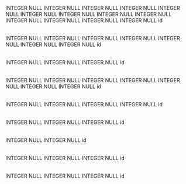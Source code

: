 <?xml version="1.0" encoding="utf-8" ?>
<!-- SQL XML created by WWW SQL Designer, https://github.com/ondras/wwwsqldesigner/ -->
<!-- Active URL: http://db.lewagon.org/ -->
<sql>
<datatypes db="mysql">
  <group label="Numeric" color="rgb(238,238,170)">
    <type label="Integer" length="0" sql="INTEGER" quote=""/>
    <type label="TINYINT" length="0" sql="TINYINT" quote=""/>
    <type label="SMALLINT" length="0" sql="SMALLINT" quote=""/>
    <type label="MEDIUMINT" length="0" sql="MEDIUMINT" quote=""/>
    <type label="INT" length="0" sql="INT" quote=""/>
    <type label="BIGINT" length="0" sql="BIGINT" quote=""/>
    <type label="Decimal" length="1" sql="DECIMAL" re="DEC" quote=""/>
    <type label="Single precision" length="0" sql="FLOAT" quote=""/>
    <type label="Double precision" length="0" sql="DOUBLE" re="DOUBLE" quote=""/>
  </group>

  <group label="Character" color="rgb(255,200,200)">
    <type label="Char" length="1" sql="CHAR" quote="'"/>
    <type label="Varchar" length="1" sql="VARCHAR" quote="'"/>
    <type label="Text" length="0" sql="MEDIUMTEXT" re="TEXT" quote="'"/>
    <type label="Binary" length="1" sql="BINARY" quote="'"/>
    <type label="Varbinary" length="1" sql="VARBINARY" quote="'"/>
    <type label="BLOB" length="0" sql="BLOB" re="BLOB" quote="'"/>
  </group>

  <group label="Date &amp; Time" color="rgb(200,255,200)">
    <type label="Date" length="0" sql="DATE" quote="'"/>
    <type label="Time" length="0" sql="TIME" quote="'"/>
    <type label="Datetime" length="0" sql="DATETIME" quote="'"/>
    <type label="Year" length="0" sql="YEAR" quote=""/>
    <type label="Timestamp" length="0" sql="TIMESTAMP" quote="'"/>
  </group>

  <group label="Miscellaneous" color="rgb(200,200,255)">
    <type label="ENUM" length="1" sql="ENUM" quote=""/>
    <type label="SET" length="1" sql="SET" quote=""/>
    <type label="Bit" length="0" sql="bit" quote=""/>
  </group>
</datatypes><table x="175" y="10" name="USERS">
<row name="id" null="1" autoincrement="1">
<datatype>INTEGER</datatype>
<default>NULL</default></row>
<row name="first_name" null="1" autoincrement="0">
<datatype>INTEGER</datatype>
<default>NULL</default></row>
<row name="last_name" null="1" autoincrement="0">
<datatype>INTEGER</datatype>
<default>NULL</default></row>
<row name="registration_date" null="1" autoincrement="0">
<datatype>INTEGER</datatype>
<default>NULL</default></row>
<row name="mail" null="1" autoincrement="0">
<datatype>INTEGER</datatype>
<default>NULL</default></row>
<row name="social_media_link_1" null="1" autoincrement="0">
<datatype>INTEGER</datatype>
<default>NULL</default></row>
<row name="social_media_link_2" null="1" autoincrement="0">
<datatype>INTEGER</datatype>
<default>NULL</default></row>
<row name="social_media_link_3" null="1" autoincrement="0">
<datatype>INTEGER</datatype>
<default>NULL</default></row>
<row name="mattermost_link" null="1" autoincrement="0">
<datatype>INTEGER</datatype>
<default>NULL</default></row>
<row name="avatar" null="1" autoincrement="0">
<datatype>INTEGER</datatype>
<default>NULL</default></row>
<row name="likes" null="1" autoincrement="0">
<datatype>INTEGER</datatype>
<default>NULL</default></row>
<row name="user_status" null="1" autoincrement="0">
<datatype>INTEGER</datatype>
<default>NULL</default></row>
<row name="experience_points" null="1" autoincrement="0">
<datatype>INTEGER</datatype>
<default>NULL</default></row>
<key type="PRIMARY" name="">
<part>id</part>
</key>
</table>
<table x="173" y="422" name="QUESTIONS">
<row name="id" null="1" autoincrement="1">
<datatype>INTEGER</datatype>
<default>NULL</default></row>
<row name="title" null="1" autoincrement="0">
<datatype>INTEGER</datatype>
<default>NULL</default></row>
<row name="content" null="1" autoincrement="0">
<datatype>INTEGER</datatype>
<default>NULL</default></row>
<row name="date" null="1" autoincrement="0">
<datatype>INTEGER</datatype>
<default>NULL</default></row>
<row name="likes" null="1" autoincrement="0">
<datatype>INTEGER</datatype>
<default>NULL</default></row>
<row name="users_id" null="1" autoincrement="0">
<datatype>INTEGER</datatype>
<default>NULL</default><relation table="USERS" row="id" />
</row>
<row name="answers_id" null="1" autoincrement="0">
<datatype>INTEGER</datatype>
<default>NULL</default><relation table="ANSWERS" row="id" />
</row>
<key type="PRIMARY" name="">
<part>id</part>
</key>
</table>
<table x="1041" y="12" name="SCHOOLS">
<row name="id" null="1" autoincrement="1">
<datatype>INTEGER</datatype>
<default>NULL</default></row>
<row name="name" null="1" autoincrement="0">
<datatype>INTEGER</datatype>
<default>NULL</default></row>
<row name="location" null="1" autoincrement="0">
<datatype>INTEGER</datatype>
<default>NULL</default></row>
<key type="PRIMARY" name="">
<part>id</part>
</key>
</table>
<table x="553" y="482" name="ANSWERS">
<row name="id" null="1" autoincrement="1">
<datatype>INTEGER</datatype>
<default>NULL</default></row>
<row name="content" null="1" autoincrement="0">
<datatype>INTEGER</datatype>
<default>NULL</default></row>
<row name="date" null="1" autoincrement="0">
<datatype>INTEGER</datatype>
<default>NULL</default></row>
<row name="likes" null="1" autoincrement="0">
<datatype>INTEGER</datatype>
<default>NULL</default></row>
<row name="questions_id" null="1" autoincrement="0">
<datatype>INTEGER</datatype>
<default>NULL</default><relation table="QUESTIONS" row="id" />
</row>
<row name="users_id" null="1" autoincrement="0">
<datatype>INTEGER</datatype>
<default>NULL</default><relation table="USERS" row="id" />
</row>
<row name="answers_id" null="1" autoincrement="0">
<datatype>INTEGER</datatype>
<default>NULL</default><relation table="ANSWERS" row="id" />
</row>
<key type="PRIMARY" name="">
<part>id</part>
</key>
</table>
<table x="786" y="10" name="PROMOTIONS">
<row name="id" null="1" autoincrement="1">
<datatype>INTEGER</datatype>
<default>NULL</default></row>
<row name="name" null="1" autoincrement="0">
<datatype>INTEGER</datatype>
<default>NULL</default></row>
<row name="date" null="1" autoincrement="0">
<datatype>INTEGER</datatype>
<default>NULL</default></row>
<row name="schools_id" null="1" autoincrement="0">
<datatype>INTEGER</datatype>
<default>NULL</default><relation table="SCHOOLS" row="id" />
</row>
<key type="PRIMARY" name="">
<part>id</part>
</key>
</table>
<table x="477" y="9" name="USERS_PROMOTIONS">
<row name="id" null="1" autoincrement="1">
<datatype>INTEGER</datatype>
<default>NULL</default></row>
<row name="users_id" null="1" autoincrement="0">
<datatype>INTEGER</datatype>
<default>NULL</default><relation table="USERS" row="id" />
</row>
<row name="promotions_id" null="1" autoincrement="0">
<datatype>INTEGER</datatype>
<default>NULL</default><relation table="PROMOTIONS" row="id" />
</row>
<key type="PRIMARY" name="">
<part>id</part>
</key>
</table>
<table x="894" y="196" name="TAGS">
<row name="id" null="1" autoincrement="1">
<datatype>INTEGER</datatype>
<default>NULL</default></row>
<row name="tag_name" null="1" autoincrement="0">
<datatype>INTEGER</datatype>
<default>NULL</default></row>
<key type="PRIMARY" name="">
<part>id</part>
</key>
</table>
<table x="481" y="168" name="USERS_TAGS">
<row name="id" null="1" autoincrement="1">
<datatype>INTEGER</datatype>
<default>NULL</default></row>
<row name="users_id" null="1" autoincrement="0">
<datatype>INTEGER</datatype>
<default>NULL</default><relation table="USERS" row="id" />
</row>
<row name="tags_id" null="1" autoincrement="0">
<datatype>INTEGER</datatype>
<default>NULL</default><relation table="TAGS" row="id" />
</row>
<key type="PRIMARY" name="">
<part>id</part>
</key>
</table>
<table x="512" y="314" name="QUESTIONS_TAGS">
<row name="id" null="1" autoincrement="1">
<datatype>INTEGER</datatype>
<default>NULL</default></row>
<row name="questions_id" null="1" autoincrement="0">
<datatype>INTEGER</datatype>
<default>NULL</default><relation table="QUESTIONS" row="id" />
</row>
<row name="tags_id" null="1" autoincrement="0">
<datatype>INTEGER</datatype>
<default>NULL</default><relation table="TAGS" row="id" />
</row>
<key type="PRIMARY" name="">
<part>id</part>
</key>
</table>
</sql>
